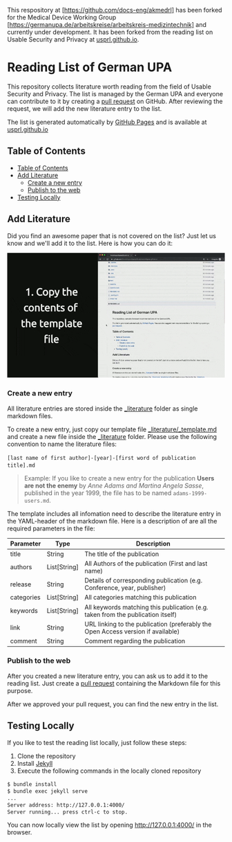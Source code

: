 This respository at [https://github.com/docs-eng/akmedrl] has been forked for the Medical Device Working Group [https://germanupa.de/arbeitskreise/arbeitskreis-medizintechnik] and currently under development. It has been forked from the reading list on Usable Security and Privacy at [usprl.github.io].

# Reading List of German UPA

This repository collects literature worth reading from the field of Usable Security and Privacy. The list is managed by the German UPA and everyone can contribute to it by creating a [pull request] on GitHub. After reviewing the request, we will add the new literature entry to the list.

The list is generated automatically by [GitHub Pages] and is available at [usprl.github.io]

## Table of Contents

<!-- TOC depthFrom:2 depthTo:6 withLinks:1 updateOnSave:1 orderedList:0 -->

- [Table of Contents](#table-of-contents)
- [Add Literature](#add-literature)
	- [Create a new entry](#create-a-new-entry)
	- [Publish to the web](#publish-to-the-web)
- [Testing Locally](#testing-locally)

<!-- /TOC -->

## Add Literature

Did you find an awesome paper that is not covered on the list? Just let us know and we'll add it to the list.
Here is how you can do it:

![Video showing how to add a new literature entry](_assets/add-literature-howto.gif)

### Create a new entry

All literature entries are stored inside the [_literature] folder as single markdown files.

To create a new entry, just copy our template file [_literature/_template.md] and create a new file inside the [_literature] folder. Please use the following convention to name the literature files:

`[last name of first author]-[year]-[first word of publication title].md`

> Example: If you like to create a new entry for the publication **Users are not the enemy** by _Anne Adams and Martina Angela Sasse_, published in the year 1999, the file has to be named `adams-1999-users.md`.

The template includes all infomation need to describe the literature entry in the YAML-header of the markdown file. Here is a description of are all the required parameters in the file:

Parameter  | Type         | Description
-----------|--------------|---------------------------------------------------------------------------------
title      | String       | The title of the publication
authors    | List[String] | All Authors of the publication (First and last name)
release    | String       | Details of corresponding publication (e.g. Conference, year, publisher)
categories | List[String] | All categories matching this publication
keywords   | List[String] | All keywords matching this publication (e.g. taken from the publication itself)
link       | String       | URL linking to the publication (preferably the Open Access version if available)
comment    | String       | Comment regarding the publication


### Publish to the web

After you created a new literature entry, you can ask us to add it to the reading list. Just create a [pull request] containing the Markdown file for this purpose.

After we approved your pull request, you can find the new entry in the list.

## Testing Locally

If you like to test the reading list locally, just follow these steps:

1. Clone the repository
2. Install [Jekyll](https://jekyllrb.com)
3. Execute the following commands in the locally cloned repository
  ~~~
  $ bundle install
  $ bundle exec jekyll serve
  ...
  Server address: http://127.0.0.1:4000/
  Server running... press ctrl-c to stop.
  ~~~

You can now locally view the list by opening http://127.0.0.1:4000/ in the browser.


[GitHub Pages]: https://pages.github.com/
[usprl.github.io]: https://usprl.github.io/
[_literature]: /_literature
[_literature/_template.md]: /_literature/_template.md
[pull request]: https://help.github.com/en/articles/about-pull-requests
